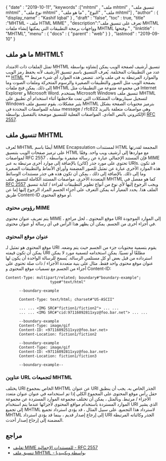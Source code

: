 {
  "date" : "2019-10-11",
  "keywords" :["mhtml" , "ملف mhtml" , "تنسيق ملف mhtml" , "نوع ملف mhtml" , "ملف" , "النوع" , "ما هو ملف mhtml"] ,
  "author" : {
    "display_name" : "Kashif Iqbal"
} ,
  "draft" : "false",
  "toc" : true,
  "title" :"MHTML - ملف HTML MIME" ,
  "description":"تعرف على تنسيق ملف MHTML وواجهات برمجة التطبيقات التي يمكنها إنشاء ملفات MHTML وفتحها." ,
  "linktitle" : "MHTML",
  "menu" : {
    "docs" : {
      "parent" : "web"
}
} ,
  "lastmod" : "2019-09-10"
}

## ما هو ملف MHTML؟

تمثل الملفات ذات الامتداد MHTML تنسيق أرشيف لصفحة الويب يمكن إنشاؤه بواسطة عدد من التطبيقات المختلفة. يُعرف التنسيق باسم تنسيق الأرشيف لأنه يحفظ رمز الويب ** [HTML](/ar/web/html/) ** والموارد المرتبطة به في ملف واحد. تتضمن هذه الموارد أي شيء مرتبط بصفحة الويب مثل الصور والتطبيقات الصغيرة والرسوم المتحركة وملفات الصوت وما إلى ذلك. يمكن فتح ملفات MHTML في مجموعة متنوعة من التطبيقات مثل Internet Explorer و Microsoft Word. يستخدم Microsoft Windows تنسيق ملف MHTML لتسجيل سيناريوهات المشكلات التي تمت ملاحظتها أثناء استخدام أي تطبيق على Windows يثير مشكلات. يقوم تنسيق ملف MHTML بترميز محتويات الصفحة بشكل مشابه للمواصفات المحددة في message / rfc822 وهي مواصفات متعلقة بالبريد الإلكتروني بالنص العادي. المواصفات الفعلية للتنسيق موضحة بالتفصيل بواسطة [RFC 2557](https://tools.ietf.org/html/rfc2557).

## تنسيق ملف MHTML

تُعرف MHTML أيضًا باسم MIME Encapsulation لمستندات HTML المجمعة لقدرتها على ترميز صفحات الويب بتنسيق HTML مع مواردها إلى أرشيف ويب واحد. وفقًا لمواصفات RFC 2557 ، فإن المستند الإجمالي عبارة عن رسالة مشفرة بواسطة MIME تحتوي على مورد جذر (كائن) بالإضافة إلى موارد أخرى مرتبطة به عبر URIs. قد تكون هذه الموارد الأخرى عبارة عن تمثيل للصور المضمنة وأوراق الأنماط والتطبيقات الصغيرة وما إلى ذلك. بالإضافة إلى ذلك ، يمكن أن تكون هذه هي جذر مستندات الوسائط المتعددة الأخرى. مواصفات المستند الكاملة لتنسيق ملف MHTML كما هو مفصل في [RFC 2557](https://tools.ietf.org/html/rfc2557) ويجب الرجوع إليها لأي نوع من أنواع تطوير التطبيقات لقراءة / كتابة تنسيق الملف هذا. يحدد المعيار أنه يمكن التعرف على أجزاء الجسم المراد الرجوع إليها إما عن طريق Content-ID أو موقع المحتوى.

### رؤوس محتوى MIME

يتم تعريف عنوان محتوى MIME ، موقع المحتوى ، لحل مراجع URI إلى الموارد الموجودة في أجزاء أخرى من الجسم. يمكن أن يظهر هذا الرأس في أي رسالة أو عنوان محتوى.

### عنوان موقع المحتوى

موقع المحتوى هو تمثيل لـ URI يقوم بتسمية محتويات جزء من الجسم حيث يتم وضعه. يمكن أن تكون قيمته URI مطلقًا أو نسبيًا. يمكن استخدامه لتسمية مورد لا يمكن استرداده من قبل بعض أو كل مستلمي الرسالة. يُسمح للرسالة الواحدة أن يكون لها عنوان موقع محتوى واحد فقط. مثال على بنية متعددة الأجزاء / ذات صلة تحتوي على أجزاء من الجسم مع تسميات موقع المحتوى و Content-ID:

```
Content-Type: multipart/related; boundary#"boundary-example";
                    type#"text/html"

      --boundary-example

      Content-Type: text/html; charset#"US-ASCII"

      ... ... <IMG SRC#"fiction1/fiction2"> ... ...
      ... ... <IMG SRC#"cid:97116092811xyz@foo.bar.net"> ... ...

      --boundary-example
      Content-Type: image/gif
      Content-ID: <97116092511xyz@foo.bar.net>
      Content-Location: fiction1/fiction2

      --boundary-example
      Content-Type: image/gif
      Content-ID: <97116092811xyz@foo.bar.net>
      Content-Location: fiction1/fiction3

      --boundary-example--
```

### عناوين URL لتجميعات MHTML

يختلف URI الخاص بمجموع MHTML عن عنوان URI الجذر الخاص به. يجب أن ينطبق حقل رأس موقع المحتوى على المجموع الكلي إذا تم استخدامه في عنوان عنوان متعدد الأجزاء / مرتبط. وبالمثل ، يمكن أن تختلف مجموعة الموارد المستردة عن مجموعة الموارد المستردة باستخدام مواقع المحتوى لأجزائها عندما يتم استخدام URI الذي يشير إلى تجميع MHTML لاسترداد هذا التجميع. على سبيل المثال ، قد يؤدي استرداد تجميع MHTML إلى إرجاع إصدار قديم ، بينما قد يؤدي استرداد URI الجذر وكائناته المرتبطة المضمنة إلى إرجاع إصدار أحدث.

## مراجع

* [تغليف MIME للمستندات الإجمالية - RFC 2557](https://tools.ietf.org/html/rfc2557)
* [تنسيق ملف MHTML - بواسطة ويكيبيديا](https://en.wikipedia.org/wiki/MHTML)

